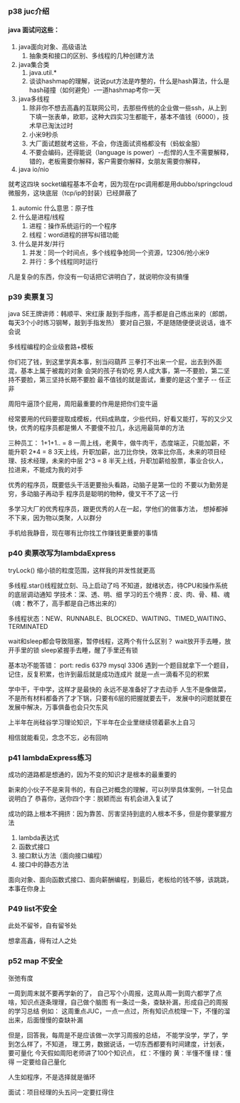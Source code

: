 ### p38 juc介绍

#### java 面试问这些：

1. java面向对象、高级语法
   1. 抽象类和接口的区别、多线程的几种创建方法
2. java集合类
   1. java.util.*
   2. 谈谈hashmap的理解，说说put方法是咋整的，什么是hash算法，什么是hash碰撞（如何避免）-一道hashmap考你一天
3. java多线程
   1. 除非你不想去高鑫的互联网公司，去那些传统的企业做一些ssh，从上到下填一张表单，欧耶，这种大四实习生都能干，基本不值钱（6000），技术早已淘汰过时
   2. 小米9秒杀
   3. 大厂面试题就考这些，不会，你连面试资格都没有（蚂蚁金服）
   4. 不要会编码，还得能说（language is power）--彪悍的人生不需要解释，错的，老板需要你解释，客户需要你解释，女朋友需要你解释，
4. java io/nio

就考这四块
socket编程基本不会考，因为现在rpc调用都是用dubbo/springcloud微服务，这块底层（tcp/ip的封装）已经屏蔽了

1. automic 什么意思：原子性
2. 什么是进程/线程
   1. 进程：操作系统运行的一个程序
   2. 线程：word进程的拼写纠错功能
3. 什么是并发/并行
   1. 并发：同一个时间点，多个线程争抢同一个资源，12306/抢小米9
   2. 并行：多个线程同时运行

凡是复杂的东西，你没有一句话把它讲明白了，就说明你没有搞懂

### p39 卖票复习

java SE王牌讲师：韩顺平、宋红康
敲到手指疼，高手都是自己练出来的（郎朗，每天3个小时练习钢琴，敲到手指发热）
要对自己狠，不是随随便便说说话，谁不会说

多线程编程的企业级套路+模板

你们花了钱，到这里学真本事，别当闷葫芦
三拳打不出来一个屁，出去到外面混，基本上属于被裁的对象
会哭的孩子有奶吃
男人成大事，第一不要脸，第二坚持不要脸，第三坚持长期不要脸
最不值钱的就是面试，重要的是这个里子 -- 任正非

周阳牛逼顶个屁用，周阳最重要的作用是把你们变牛逼

经常要用的代码要提取成模板，代码成熟度，少些代码，好看又能打，写的又少又快，优秀的程序员都是懒人
不要傻不拉几，永远用最简单的方法

三种员工：
1+1+1.. = 8 一周上线，老黄牛，做牛肉干，态度端正，只能加薪，不能升职
2*4 = 8 3天上线，升职加薪，出刀比你快，效率比你高，未来的项目经理、技术经理，未来的中层
2^3 = 8 半天上线，升职加薪给股票，事业合伙人，拉进来，不能成为我的对手

优秀的程序员，既要低头干活更要抬头看路，动脑子是第一位的
不要以为勤劳是穷，多动脑子再动手
程序员是聪明的物种，傻叉干不了这一行

多学习大厂的优秀程序员，跟更优秀的人在一起，学他们的做事方法，
想掉都掉不下来，因为物以类聚，人以群分

手机给我静音，现在哪有比你找工作赚钱更重要的事情

### p40 卖票改写为lambdaExpress

tryLock()
缩小锁的粒度范围，这样我的并发性就更高

多线程.star()线程就立刻、马上启动了吗
   不知道，就绪状态，待CPU和操作系统的底层调动通知
学技术：深、透、明、细
学习的五个境界：皮、肉、骨、精、魂
（魂：教不了，高手都是自己练出来的）

多线程状态：NEW、RUNNABLE、BLOCKED、WAITING、TIMED_WAITING、TERMINATED

wait和sleep都会导致阻塞，暂停线程，这两个有什么区别？
   wait放开手去睡，放开手里的锁
   sleep紧握手去睡，醒了手里还有锁

基本功不能答错：
   port: redis 6379 mysql 3306
遇到一个题目就拿下一个题目，记住，反复积累，也许到最后就是成功连成片
就是一点一滴看不见的积累

学中干，干中学，这样才是最快的
永远不是准备好了才去动手
人生不是像做菜，不是所有材料都备齐了才下锅，只要有6层的把握就要去干，
发展中的问题就要在发展中解决，万事俱备也会只欠东风

上半年在尚硅谷学习理论知识，下半年在企业里继续领着薪水上自习

相信就能看见，念念不忘，必有回响

### p41 lambdaExpress练习

成功的道路都是想通的，因为不变的知识才是根本的最重要的

新来的小伙子不是来背书的，有自己对概念的理解，可以列举具体案例，一针见血说明白了
恭喜你，送你四个字：脱颖而出  有机会进入复试了

成功的路上根本不拥挤：因为靠苦、厉害坚持到底的人根本不多，但是你要掌握方法

1. lambda表达式
2. 函数式接口
3. 接口默认方法（面向接口编程）
4. 接口中的静态方法

面向对象、面向函数式接口、面向薪酬编程，到最后，老板给的钱不够，该跳跳，本事在你身上


### P49 list不安全

此处不留爷，自有留爷处

想拿高鑫，得有过人之处


### p52 map 不安全

张弛有度

一周到周末就不要再学新的了，
自己写个小周报，这周从周一到周六都学了点啥，知识点逐条理理，自己做个脑图
有一条过一条，查缺补漏，形成自己的周报的学习总结
例如：
这周重点JUC，一点一点过，所有知识点梳理一下，不懂的溜出来，后面慢慢的查缺补漏

但是，回答我，每周是不是应该做一次学习周报的总结，
不能学没学，学了，学到怎么样了，不知道，
理工男，数据说话，一切东西都要有时间建度，计划表，要可量化
今天假如周阳老师讲了100个知识点，
红：不懂的  黄：半懂不懂   绿：懂得
一定要给自己量化

人生如程序，不是选择就是循环

面试：项目经理的头五问一定要扛得住

